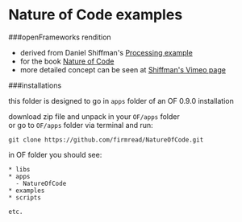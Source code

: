 Nature of Code examples
==========
###openFrameworks rendition

* derived from Daniel Shiffman's [Processing example](https://github.com/shiffman/The-Nature-of-Code-Examples) 
* for the book [Nature of Code](http://natureofcode.com/)
* more detailed concept can be seen at [Shiffman's Vimeo page](https://vimeo.com/shiffman)


###installations

this folder is designed to go in `apps` folder of an OF 0.9.0 installation

download zip file and unpack in your `OF/apps` folder  
or go to `OF/apps` folder via terminal and run: 

```
git clone https://github.com/firmread/NatureOfCode.git
```


in OF folder you should see: 

```
* libs
* apps
  - NatureOfCode
* examples
* scripts

etc. 

```

